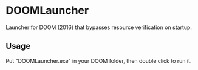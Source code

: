 # DOOMLauncher

Launcher for DOOM (2016) that bypasses resource verification on startup.

## Usage

Put "DOOMLauncher.exe" in your DOOM folder, then double click to run it.
